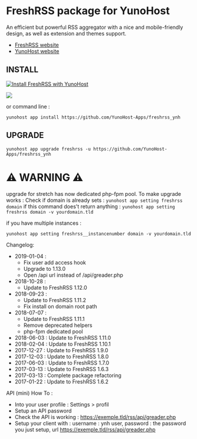 # FreshRSS package for YunoHost

An efficient but powerful RSS aggregator with a nice and mobile-friendly design, as well as extension and themes support.

* [FreshRSS website](http://freshrss.org)
* [YunoHost website](https://yunohost.org)

## INSTALL

[![Install FreshRSS with YunoHost](https://install-app.yunohost.org/install-with-yunohost.png)](https://install-app.yunohost.org/?app=freshrss)

![](https://freshrss.org/images/screenshot.png)


or command line :

`yunohost app install https://github.com/YunoHost-Apps/freshrss_ynh`

## UPGRADE
`yunohost app upgrade freshrss -u https://github.com/YunoHost-Apps/freshrss_ynh`

# :warning: WARNING :warning:
upgrade for stretch has now dedicated php-fpm pool. To make upgrade works :
Check if domain is already sets :
`yunohost app setting freshrss domain`
if this command does't return anything :
`yunohost app setting freshrss domain -v yourdomain.tld`

if you have multiple instances :

`yunohost app setting freshrss__instancenumber domain -v yourdomain.tld`

Changelog:

* 2019-01-04 :
    * Fix user add access hook
    * Upgrade to 1.13.0
    * Open /api url instead of /api/greader.php
* 2018-10-28 :
    * Update to FreshRSS 1.12.0
* 2018-09-23 :
    * Update to FreshRSS 1.11.2
    * Fix install on domain root path
* 2018-07-07 :
    * Update to FreshRSS 1.11.1
    * Remove deprecated helpers
    * php-fpm dedicated pool
* 2018-06-03 : Update to FreshRSS 1.11.0
* 2018-02-04 : Update to FreshRSS 1.10.1
* 2017-12-27 : Update to FreshRSS 1.9.0
* 2017-12-03 : Update to FreshRSS 1.8.0
* 2017-06-03 : Update to FreshRSS 1.7.0
* 2017-03-13 : Update to FreshRSS 1.6.3
* 2017-03-13 : Complete package refactoring
* 2017-01-22 : Update to FreshRSS 1.6.2

API (mini) How To :
* Into your user profile : Settings > profil
* Setup an API password
* Check the API is working : https://exemple.tld/rss/api/greader.php
* Setup your client with : username : ynh user, password : the password you just setup, url https://exemple.tld/rss/api/greader.php

